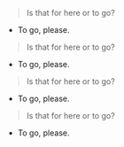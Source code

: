 > Is that for here or to go?

- To go, please.

> Is that for here or to go?

- To go, please.

> Is that for here or to go?

- To go, please.

> Is that for here or to go?

- To go, please.
